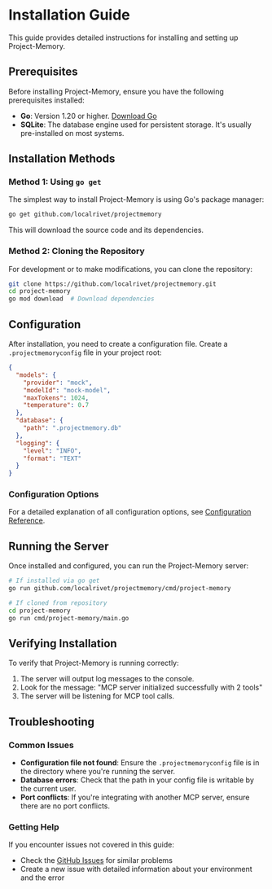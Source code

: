 # Installation Guide

This guide provides detailed instructions for installing and setting up Project-Memory.

## Prerequisites

Before installing Project-Memory, ensure you have the following prerequisites installed:

- **Go**: Version 1.20 or higher. [Download Go](https://golang.org/dl/)
- **SQLite**: The database engine used for persistent storage. It's usually pre-installed on most systems.

## Installation Methods

### Method 1: Using `go get`

The simplest way to install Project-Memory is using Go's package manager:

```bash
go get github.com/localrivet/projectmemory
```

This will download the source code and its dependencies.

### Method 2: Cloning the Repository

For development or to make modifications, you can clone the repository:

```bash
git clone https://github.com/localrivet/projectmemory.git
cd project-memory
go mod download  # Download dependencies
```

## Configuration

After installation, you need to create a configuration file. Create a `.projectmemoryconfig` file in your project root:

```json
{
  "models": {
    "provider": "mock",
    "modelId": "mock-model",
    "maxTokens": 1024,
    "temperature": 0.7
  },
  "database": {
    "path": ".projectmemory.db"
  },
  "logging": {
    "level": "INFO",
    "format": "TEXT"
  }
}
```

### Configuration Options

For a detailed explanation of all configuration options, see [Configuration Reference](configuration.md).

## Running the Server

Once installed and configured, you can run the Project-Memory server:

```bash
# If installed via go get
go run github.com/localrivet/projectmemory/cmd/project-memory

# If cloned from repository
cd project-memory
go run cmd/project-memory/main.go
```

## Verifying Installation

To verify that Project-Memory is running correctly:

1. The server will output log messages to the console.
2. Look for the message: "MCP server initialized successfully with 2 tools"
3. The server will be listening for MCP tool calls.

## Troubleshooting

### Common Issues

- **Configuration file not found**: Ensure the `.projectmemoryconfig` file is in the directory where you're running the server.
- **Database errors**: Check that the path in your config file is writable by the current user.
- **Port conflicts**: If you're integrating with another MCP server, ensure there are no port conflicts.

### Getting Help

If you encounter issues not covered in this guide:

- Check the [GitHub Issues](https://github.com/localrivet/projectmemory/issues) for similar problems
- Create a new issue with detailed information about your environment and the error

